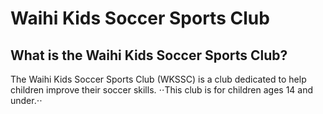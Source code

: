# Waihi Kids Soccer Sports Club

## What is the Waihi Kids Soccer Sports Club?

The Waihi Kids Soccer Sports Club (WKSSC) is a club dedicated to help children improve their soccer skills.
⋅⋅This club is for children ages 14 and under.⋅⋅

